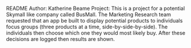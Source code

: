 README
Author: Katherine Beame
Project: This is a project for a potential Skymall like company called BusMall. The Marketing Research team requested that an app be built to display potential products to individuals focus groups (three products at a time, side-by-side-by-side). The individuals then choose which one they would most likely buy. After these decisions are logged then results are shown.
